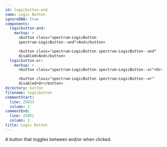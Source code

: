 ```yaml
---
id: logicbutton-and
name: Logic Button
ignoreDNA: true
components:
  logicbutton-and:
    markup: >
      <button class="spectrum-LogicButton
      spectrum-LogicButton--and">And</button>

      <button class="spectrum-LogicButton spectrum-LogicButton--and"
      disabled>And</button>
  logicbutton-or:
    markup: >
      <button class="spectrum-LogicButton spectrum-LogicButton--or">Or</button>

      <button class="spectrum-LogicButton spectrum-LogicButton--or"
      disabled>Or</button>
directory: button
filename: logicbutton
commentStart:
  line: 25833
  column: 1
commentEnd:
  line: 25851
  column: 2
title: Logic Button
---
```

A button that toggles between and/or when clicked.